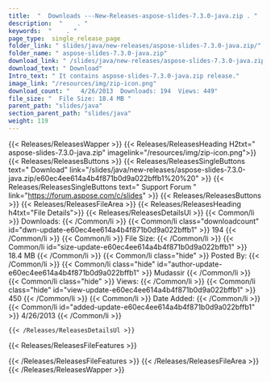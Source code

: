 ```yaml
---
title:  "  Downloads ---New-Releases-aspose-slides-7.3.0-java.zip . " 
description:  "    . " 
keywords:  "    . " 
page_type:  single_release_page
folder_link: " slides/java/new-releases/aspose-slides-7.3.0-java.zip/"
folder_name: " aspose-slides-7.3.0-java.zip"
download_link: " /slides/java/new-releases/aspose-slides-7.3.0-java.zip/e60ec4ee614a4b4f871b0d9a022bffb1"
download_text: " Download"
Intro_text: " It contains aspose-slides-7.3.0-java.zip release."
image_link: "/resources/img/zip-icon.png"
download_count: "   4/26/2013  Downloads: 194  Views: 449"
file_size: "  File Size: 18.4 MB "
parent_path: "slides/java"
section_parent_path: "slides/java"
weight: 119 
---
```


{{< Releases/ReleasesWapper >}}
  {{< Releases/ReleasesHeading H2txt=" aspose-slides-7.3.0-java.zip" imagelink="/resources/img/zip-icon.png">}}
  {{< Releases/ReleasesButtons >}}
    {{< Releases/ReleasesSingleButtons text=" Download" link="/slides/java/new-releases/aspose-slides-7.3.0-java.zip/e60ec4ee614a4b4f871b0d9a022bffb1%20%20" >}}
    {{< Releases/ReleasesSingleButtons text=" Support Forum " link="https://forum.aspose.com/c/slides" >}}
  {{< Releases/ReleasesButtons >}}
  {{< Releases/ReleasesFileArea >}}
    {{< Releases/ReleasesHeading h4txt="File Details">}}
    {{< Releases/ReleasesDetailsUl >}}
            {{< Common/li  >}} Downloads: {{< /Common/li >}} 
      {{< Common/li class="downloadcount" id="dwn-update-e60ec4ee614a4b4f871b0d9a022bffb1" >}} 194 {{< /Common/li >}} 
      {{< Common/li  >}} File Size: {{< /Common/li >}} 
      {{< Common/li id="size-update-e60ec4ee614a4b4f871b0d9a022bffb1" >}} 18.4 MB {{< /Common/li >}} 
      {{< Common/li  class="hide" >}} Posted By: {{< /Common/li >}} 
      {{< Common/li class="hide" id="author-update-e60ec4ee614a4b4f871b0d9a022bffb1" >}} Mudassir {{< /Common/li >}} 
      {{< Common/li class="hide"  >}} Views: {{< /Common/li >}} 
      {{< Common/li class="hide" id="view-update-e60ec4ee614a4b4f871b0d9a022bffb1" >}} 450 {{< /Common/li >}} 
      {{< Common/li  >}} Date Added: {{< /Common/li >}} 
      {{< Common/li id="added-update-e60ec4ee614a4b4f871b0d9a022bffb1" >}} 4/26/2013 {{< /Common/li >}} 

    {{< /Releases/ReleasesDetailsUl >}}

  {{< Releases/ReleasesFileFeatures >}}
      
  {{< /Releases/ReleasesFileFeatures >}}
 {{< /Releases/ReleasesFileArea >}}
{{< /Releases/ReleasesWapper >}}


